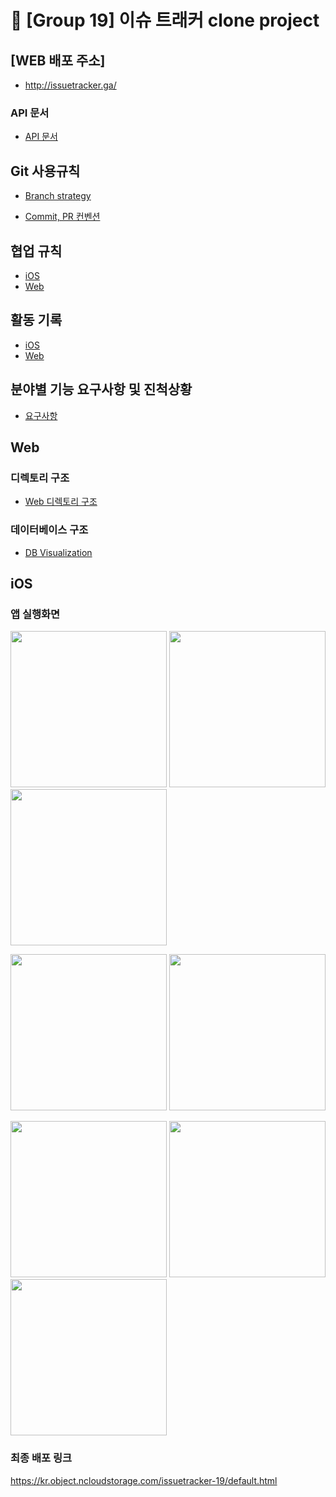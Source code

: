 # 💎 [Group 19] 이슈 트래커 clone project

## [WEB 배포 주소]

- http://issuetracker.ga/

### API 문서

- [API 문서](https://github.com/boostcamp-2020/IssueTracker-19/wiki/%5BAPI-%EB%AC%B8%EC%84%9C%5D)

## Git 사용규칙

- [Branch strategy](https://github.com/boostcamp-2020/IssueTracker-19/wiki/Branch-strategy)

- [Commit, PR 컨벤션](https://github.com/boostcamp-2020/IssueTracker-19/wiki/Commit,-PR-%EC%BB%A8%EB%B2%A4%EC%85%98)

## 협업 규칙

- [iOS](https://github.com/boostcamp-2020/IssueTracker-19/wiki/%5BiOS%5D-%ED%98%91%EC%97%85-%EA%B7%9C%EC%B9%99)
- [Web](https://github.com/boostcamp-2020/IssueTracker-19/wiki/%5BWEB%5D-%ED%98%91%EC%97%85-%EA%B7%9C%EC%B9%99)

## 활동 기록

- [iOS](https://github.com/boostcamp-2020/IssueTracker-19/wiki/%5BiOS%5D-%ED%99%9C%EB%8F%99-%EA%B8%B0%EB%A1%9D)
- [Web](https://github.com/boostcamp-2020/IssueTracker-19/wiki/%5BWEB%5D-%ED%99%9C%EB%8F%99%EA%B8%B0%EB%A1%9D)

## 분야별 기능 요구사항 및 진척상황

- [요구사항](https://github.com/boostcamp-2020/IssueTracker-19/wiki/%EB%B6%84%EC%95%BC%EB%B3%84-%EA%B8%B0%EB%8A%A5-%EC%9A%94%EA%B5%AC%EC%82%AC%ED%95%AD)

## Web

### 디렉토리 구조

- [Web 디렉토리 구조](https://github.com/boostcamp-2020/IssueTracker-19/wiki/%5BWEB%5D-%EB%94%94%EB%A0%89%ED%86%A0%EB%A6%AC-%EA%B5%AC%EC%A1%B0)

### 데이터베이스 구조

- [DB Visualization](https://github.com/boostcamp-2020/IssueTracker-19/wiki/DB)

## iOS

### 앱 실행화면
<p align=“center”>
  <kbd><img src="https://user-images.githubusercontent.com/31726630/99057284-ed5a0800-25de-11eb-9320-8316d8247aa3.gif" width="250"></kbd>
  <kbd><img src="https://user-images.githubusercontent.com/31726630/99057798-9e60a280-25df-11eb-9ceb-764e2ebdb4ac.gif" width="250"></kbd>
  <kbd><img src="https://user-images.githubusercontent.com/31726630/99058034-f4354a80-25df-11eb-9c20-f59404d64514.gif" width="250"></kbd>
</p>
<p align=“center”>
  <kbd><img src="https://user-images.githubusercontent.com/31726630/99058137-1e870800-25e0-11eb-953d-e545da0808dd.gif" width="250"></kbd>
  <kbd><img src="https://user-images.githubusercontent.com/31726630/99058211-3a8aa980-25e0-11eb-8133-efe3459c5f09.gif" width="250"></kbd>
</p>
<p align=“center”>
  <kbd><img src="https://user-images.githubusercontent.com/31726630/99058274-51310080-25e0-11eb-97a9-ab8dff80ffe9.gif" width="250"></kbd>
  <kbd><img src="https://user-images.githubusercontent.com/31726630/99058352-71f95600-25e0-11eb-8503-390d0ee205a3.gif" width="250"></kbd>
 <kbd><img src="https://user-images.githubusercontent.com/31726630/99058930-33b06680-25e1-11eb-9ec4-cc9c11bc6876.gif" width="250"></kbd>
</p>


### 최종 배포 링크
https://kr.object.ncloudstorage.com/issuetracker-19/default.html
